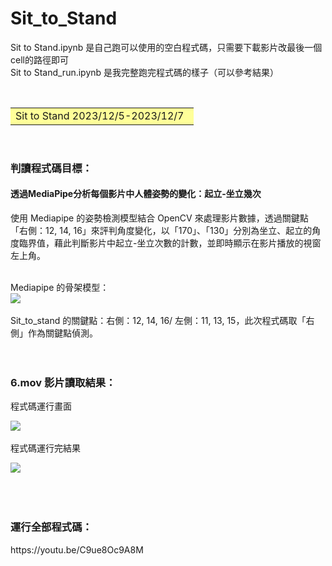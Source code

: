 # Sit_to_Stand

Sit to Stand.ipynb 是自己跑可以使用的空白程式碼，只需要下載影片改最後一個cell的路徑即可<br>
Sit to Stand_run.ipynb 是我完整跑完程式碼的樣子（可以參考結果）


&emsp;<font size=6><table><tr><td bgcolor=#ffff99> 
Sit to Stand 2023/12/5-2023/12/7&ensp; </td></tr></table></font>
<br>
<h3>判讀程式碼目標：</h3>
<h4>透過MediaPipe分析每個影片中人體姿勢的變化：起立-坐立幾次</h4> 

使用 Mediapipe 的姿勢檢測模型結合 OpenCV 來處理影片數據，透過關鍵點「右側：12, 14, 16」來評判角度變化，以「170」、「130」分別為坐立、起立的角度臨界值，藉此判斷影片中起立-坐立次數的計數，並即時顯示在影片播放的視窗左上角。
<br>
<br>

Mediapipe 的骨架模型：
<br>
![](https://imgur.com/C98MGPb.png)<br>
<br>
Sit_to_stand 的關鍵點：右側：12, 14, 16/ 左側：11, 13, 15，此次程式碼取「右側」作為關鍵點偵測。
<br>
<br>
<br>
<h3>6.mov 影片讀取結果：</h3>
程式碼運行畫面<br>

![](https://imgur.com/HQbCSQ0.png)<br>
<br>
程式碼運行完結果<br>

![](https://imgur.com/kVSayuH.png)<br>
<br>
<br>
<br>
<h3>運行全部程式碼：</h3>
https://youtu.be/C9ue8Oc9A8M
<br>
<br>
<br>
